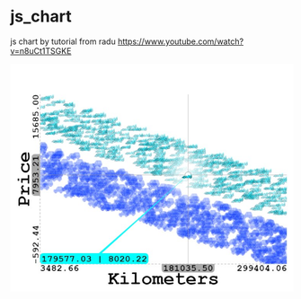 # js_chart

js chart by tutorial from radu https://www.youtube.com/watch?v=n8uCt1TSGKE

![Preview](https://github.com/Christian-Adler/js_chart/blob/main/preview.jpg?raw=true)
